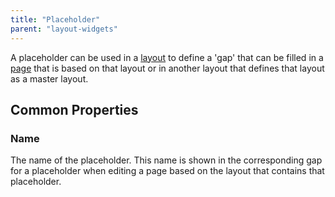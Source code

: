 ```yaml
---
title: "Placeholder"
parent: "layout-widgets"
---
```



A placeholder can be used in a [layout](layout) to define a 'gap' that can be filled in a [page](page) that is based on that layout or in another layout that defines that layout as a master layout.

## Common Properties

### Name

The name of the placeholder. This name is shown in the corresponding gap for a placeholder when editing a page based on the layout that contains that placeholder.
